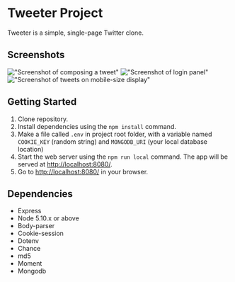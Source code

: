 # Tweeter Project

Tweeter is a simple, single-page Twitter clone.


## Screenshots

!["Screenshot of composing a tweet"](https://github.com/jong86/tweeter/blob/feature/login/docs/composing.png)
!["Screenshot of login panel"](https://github.com/jong86/tweeter/blob/feature/login/docs/login.png)
!["Screenshot of tweets on mobile-size display"](https://github.com/jong86/tweeter/blob/feature/login/docs/tweets-display.png)


## Getting Started

1. Clone repository.
2. Install dependencies using the `npm install` command.
3. Make a file called `.env` in project root folder, with a variable named `COOKIE_KEY` (random string) and `MONGODB_URI` (your local database location)
3. Start the web server using the `npm run local` command. The app will be served at <http://localhost:8080/>.
4. Go to <http://localhost:8080/> in your browser.


## Dependencies

- Express
- Node 5.10.x or above
- Body-parser
- Cookie-session
- Dotenv
- Chance
- md5
- Moment
- Mongodb